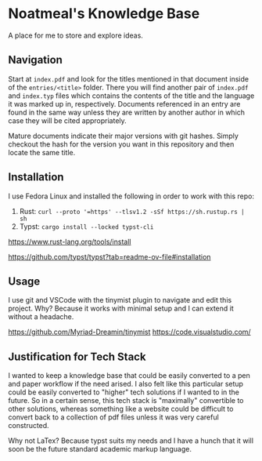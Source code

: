 # Noatmeal's Knowledge Base

A place for me to store and explore ideas. 

## Navigation

Start at `index.pdf` and look for the titles mentioned in that document inside 
of the `entries/<title>` folder. There you will find another pair of `index.pdf`
and `index.typ` files which contains the contents of the title and the 
language it was marked up in, respectively. Documents referenced in an entry are
found in the same way unless they are written by another author in which case
they will be cited appropriately. 

Mature documents indicate their major versions with git hashes. Simply 
checkout the hash for the version you want in this repository and then locate 
the same title.  

## Installation

I use Fedora Linux and installed the following in order to work with this repo:

1. Rust: `curl --proto '=https' --tlsv1.2 -sSf https://sh.rustup.rs | sh`
2. Typst: `cargo install --locked typst-cli`

https://www.rust-lang.org/tools/install

https://github.com/typst/typst?tab=readme-ov-file#installation

## Usage

I use git and VSCode with the tinymist plugin to navigate and edit this project. 
Why? Because it works with minimal setup and I can extend it without a 
headache. 

https://github.com/Myriad-Dreamin/tinymist
https://code.visualstudio.com/

## Justification for Tech Stack

I wanted to keep a knowledge base that could be easily converted to a pen and
paper workflow if the need arised. I also felt like this particular setup could 
be easily converted to "higher" tech solutions if I wanted to in the future. 
So in a certain sense, this tech stack is "maximally" convertible to other 
solutions, whereas something like a website could be difficult to convert back to
a collection of pdf files unless it was very careful constructed. 

Why not LaTex? Because typst suits my needs and I have a hunch that it will soon
be the future standard academic markup language. 